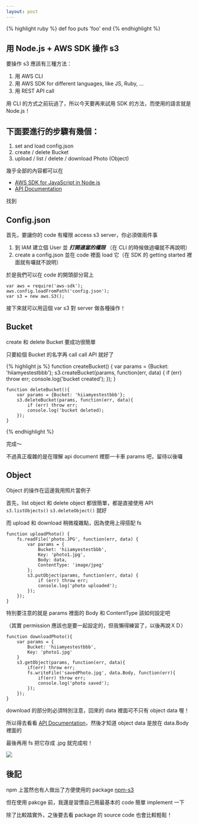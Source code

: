 ```yaml
---
layout: post
---
```


{% highlight ruby %}
def foo
  puts 'foo'
end
{% endhighlight %}

用 Node.js + AWS SDK 操作 s3
---

要操作 s3 應該有三種方法：

1. 用 AWS CLI
1. 用 AWS SDK for different languages, like JS, Ruby, ...
1. 用 REST API call 

用 CLI 的方式之前玩過了，所以今天要再來試用 SDK 的方法，而使用的語言就是 Node.js！

下面要進行的步驟有幾個：
---
1. set and load config.json
2. create / delete Bucket
3. upload / list / delete / download Photo (Object)

幾乎全部的內容都可以在

* [AWS SDK for JavaScript in Node.js][aws-sdk] 
* [API Documentation][aws-sdk-api] 

找到

Config.json
---
首先，要讓你的 code 有權限 access s3 server，你必須做兩件事

1. 到 IAM 建立個 User 並 ***打開適當的權限*** （在 CLI 的時候做過囉就不再說明）
2. create a config.json 並在 code 裡面 load 它（在 SDK 的 getting started 裡面就有囉就不說明） 

於是我們可以在 code 的開頭部分寫上

    var aws = require('aws-sdk');
	aws.config.loadFromPath('config.json');
	var s3 = new aws.S3();

接下來就可以用這個 var s3 對 server 做各種操作！

Bucket
---
create 和 delete Bucket 要成功很簡單

只要給個 Bucket 的名字再 call call API 就好了

{% highlight js %}
    function createBucket() {
    	var params = {Bucket: 'hiiamyestestbbb'};
    	s3.createBucket(params, function(err, data) {
    		if (err) throw err;
          	console.log('bucket created');
        });
    }       

    function deleteBucket(){
		var params = {Bucket: 'hiiamyestestbbb'};
    	s3.deleteBucket(params, function(err, data){
			if (err) throw err;
			console.log('bucket deleted);
		});
	}
{% endhighlight %}

完成～

不過真正複雜的是在理解 api document 裡那一卡車 params 吧，留待以後囉


Object
---
Object 的操作在這邊我用照片當例子

首先，list object 和 delete object 都很簡單，都是直接使用 API `s3.listObjects()` `s3.deleteObject()` 就好

而 upload 和 download 稍微複雜點，因為使用上得搭配 fs

    function uploadPhoto() {
        fs.readFile('photo.JPG', function(err, data) {
            var params = {
                Bucket: 'hiiamyestestbbb',
                Key: 'photo1.jpg',
                Body: data,
                ContentType: 'image/jpeg'
            };
            s3.putObject(params, function(err, data) {
                if (err) throw err;
                console.log('photo uploaded');             
            });
        });
    }

特別要注意的就是 params 裡面的 Body 和 ContentType 該如何設定吧

（其實 permission 應該也是要一起設定的，但我懶得練習了，以後再說ＸＤ）

    function downloadPhoto(){
        var params = {
            Bucket: 'hiiamyestestbbb',
            Key: 'photo1.jpg'
        }
        s3.getObject(params, function(err, data){
            if(err) throw err;
            fs.writeFile('savedPhoto.jpg', data.Body, function(err){
                if(err) throw err;
                console.log('photo saved');
            });
        });
    }

download 的部分則必須特別注意，回來的 data 裡面可不只有 object data 喔！ 

所以得去看看 [API Documentation][aws-sdk-api]，然後才知道 object data 是放在 data.Body 裡面的

最後再用 fs 把它存成 .jpg 就完成啦！

<img src="{{site.url}}/img/2014-08-31/folder.png">

後記
---

npm 上當然也有人做出了方便使用的 package [npm-s3] 

但在使用 pakcge 前，我還是習慣自己用最基本的 code 簡單 implement 一下

除了比較踏實外，之後要去看 package 的 source code 也會比較輕鬆！


[npm-s3]: https://www.npmjs.org/package/s3
[aws-sdk]: http://aws.amazon.com/sdk-for-node-js/
[aws-sdk-api]: http://docs.aws.amazon.com/AWSJavaScriptSDK/latest/frames.html